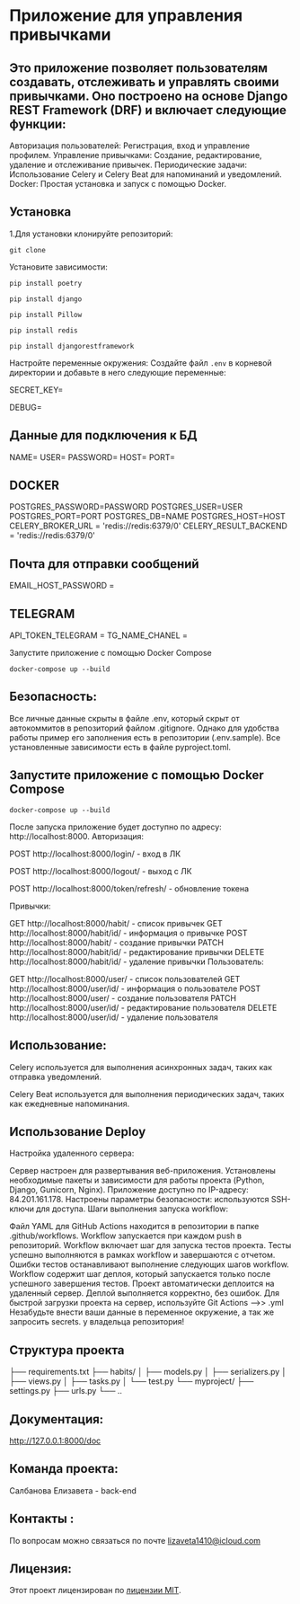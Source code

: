 # Приложение для управления привычками

## Это приложение позволяет пользователям создавать, отслеживать и управлять своими привычками. Оно построено на основе Django REST Framework (DRF) и включает следующие функции:

Авторизация пользователей: Регистрация, вход и управление профилем.
Управление привычками: Создание, редактирование, удаление и отслеживание привычек.
Периодические задачи: Использование Celery и Celery Beat для напоминаний и уведомлений.
Docker: Простая установка и запуск с помощью Docker.

## Установка
1.Для установки клонируйте репозиторий:
```
git clone
```
Установите зависимости:
```
pip install poetry

pip install django

pip install Pillow

pip install redis

pip install djangorestframework
```
Настройте переменные окружения:
Создайте файл `.env` в корневой директории и добавьте в него следующие переменные:

SECRET_KEY=

DEBUG=

## Данные для подключения к БД
NAME=
USER=
PASSWORD=
HOST=
PORT=

## DOCKER
POSTGRES_PASSWORD=PASSWORD
POSTGRES_USER=USER
POSTGRES_PORT=PORT
POSTGRES_DB=NAME
POSTGRES_HOST=HOST
CELERY_BROKER_URL = 'redis://redis:6379/0'
CELERY_RESULT_BACKEND = 'redis://redis:6379/0'

## Почта для отправки сообщений
EMAIL_HOST_PASSWORD =

## TELEGRAM
API_TOKEN_TELEGRAM =
TG_NAME_CHANEL =

 Запустите приложение с помощью Docker Compose
```
docker-compose up --build
```
## Безопасность:

Все личные данные скрыты в файле .env, который скрыт от автокоммитов в репозиторий файлом .gitignore. Однако для удобства работы пример его заполнения есть в репозитории (.env.sample). Все установленные зависимости есть в файле pyproject.toml.

## Запустите приложение с помощью Docker Compose
```
docker-compose up --build
```
После запуска приложение будет доступно по адресу: http://localhost:8000.
Авторизация:

POST http://localhost:8000/login/ - вход в ЛК

POST http://localhost:8000/logout/ - выход с ЛК

POST http://localhost:8000/token/refresh/ - обновление токена

Привычки:

GET http://localhost:8000/habit/ - список привычек
GET http://localhost:8000/habit/id/ - информация о привычке
POST http://localhost:8000/habit/ - создание привычки
PATCH http://localhost:8000/habit/id/ - редактирование привычки
DELETE http://localhost:8000/habit/id/ - удаление привычки
Пользователь:

GET http://localhost:8000/user/ - список пользователей
GET http://localhost:8000/user/id/ - информация о пользователе
POST http://localhost:8000/user/ - создание пользователя
PATCH http://localhost:8000/user/id/ - редактирование пользователя
DELETE http://localhost:8000/user/id/ - удаление пользователя

## Использование:

Celery используется для выполнения асинхронных задач, таких как отправка уведомлений.

Celery Beat используется для выполнения периодических задач, таких как ежедневные напоминания.

## Использование Deploy
Настройка удаленного сервера:

Сервер настроен для развертывания веб-приложения.
Установлены необходимые пакеты и зависимости для работы проекта (Python, Django, Gunicorn, Nginx).
Приложение доступно по IP-адресу: 84.201.161.178.
Настроены параметры безопасности: используются SSH-ключи для доступа.
Шаги выполнения запуска workflow:

Файл YAML для GitHub Actions находится в репозитории в папке .github/workflows.
Workflow запускается при каждом push в репозиторий.
Workflow включает шаг для запуска тестов проекта.
Тесты успешно выполняются в рамках workflow и завершаются с отчетом.
Ошибки тестов останавливают выполнение следующих шагов workflow.
Workflow содержит шаг деплоя, который запускается только после успешного завершения тестов.
Проект автоматически деплоится на удаленный сервер.
Деплой выполняется корректно, без ошибок.
Для быстрой загрузки проекта на сервер, используйте Git Actions -->> .yml
Незабудьте внести ваши данные в переменное окружение, а так же запросить secrets. у владельца репозитория!
## Структура проекта
├── requirements.txt
├── habits/
│   ├── models.py
│   ├── serializers.py
│   ├── views.py
│   ├── tasks.py
│   └── test.py
└── myproject/
    ├── settings.py
    ├── urls.py
    └── ..

## Документация:
http://127.0.0.1:8000/doc

## Команда проекта:
Салбанова Елизавета - back-end 

## Контакты :
По вопросам можно связаться по почте lizaveta1410@icloud.com

## Лицензия:
Этот проект лицензирован по [лицензии MIT](LICENSE).